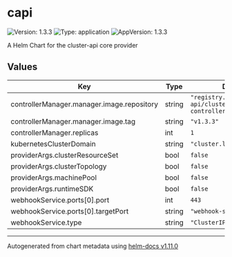 # capi

![Version: 1.3.3](https://img.shields.io/badge/Version-1.3.3-informational?style=flat-square) ![Type: application](https://img.shields.io/badge/Type-application-informational?style=flat-square) ![AppVersion: 1.3.3](https://img.shields.io/badge/AppVersion-1.3.3-informational?style=flat-square)

A Helm Chart for the cluster-api core provider

## Values

| Key | Type | Default | Description |
|-----|------|---------|-------------|
| controllerManager.manager.image.repository | string | `"registry.k8s.io/cluster-api/cluster-api-controller"` |  |
| controllerManager.manager.image.tag | string | `"v1.3.3"` |  |
| controllerManager.replicas | int | `1` |  |
| kubernetesClusterDomain | string | `"cluster.local"` |  |
| providerArgs.clusterResourceSet | bool | `false` |  |
| providerArgs.clusterTopology | bool | `false` |  |
| providerArgs.machinePool | bool | `false` |  |
| providerArgs.runtimeSDK | bool | `false` |  |
| webhookService.ports[0].port | int | `443` |  |
| webhookService.ports[0].targetPort | string | `"webhook-server"` |  |
| webhookService.type | string | `"ClusterIP"` |  |

----------------------------------------------
Autogenerated from chart metadata using [helm-docs v1.11.0](https://github.com/norwoodj/helm-docs/releases/v1.11.0)
